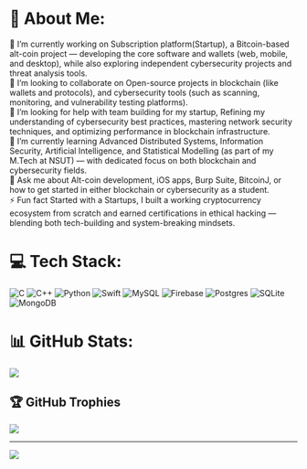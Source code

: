 # 💫 About Me:
🔭 I’m currently working on Subscription platform(Startup), a Bitcoin-based alt-coin project — developing the core software and wallets (web, mobile, and desktop), while also exploring independent cybersecurity projects and threat analysis tools.<br>👯 I’m looking to collaborate on Open-source projects in blockchain (like wallets and protocols), and cybersecurity tools (such as scanning, monitoring, and vulnerability testing platforms).<br>🤝 I’m looking for help with team building for my startup, Refining my understanding of cybersecurity best practices, mastering network security techniques, and optimizing performance in blockchain infrastructure.<br>🌱 I’m currently learning Advanced Distributed Systems, Information Security, Artificial Intelligence, and Statistical Modelling (as part of my M.Tech at NSUT) — with dedicated focus on both blockchain and cybersecurity fields.<br>💬 Ask me about Alt-coin development, iOS apps, Burp Suite, BitcoinJ, or how to get started in either blockchain or cybersecurity as a student.<br>⚡ Fun fact Started with a Startups, I built a working cryptocurrency ecosystem from scratch and earned certifications in ethical hacking — blending both tech-building and system-breaking mindsets.


# 💻 Tech Stack:
![C](https://img.shields.io/badge/c-%2300599C.svg?style=for-the-badge&logo=c&logoColor=white) ![C++](https://img.shields.io/badge/c++-%2300599C.svg?style=for-the-badge&logo=c%2B%2B&logoColor=white) ![Python](https://img.shields.io/badge/python-3670A0?style=for-the-badge&logo=python&logoColor=ffdd54) ![Swift](https://img.shields.io/badge/swift-F54A2A?style=for-the-badge&logo=swift&logoColor=white) ![MySQL](https://img.shields.io/badge/mysql-4479A1.svg?style=for-the-badge&logo=mysql&logoColor=white) ![Firebase](https://img.shields.io/badge/firebase-a08021?style=for-the-badge&logo=firebase&logoColor=ffcd34) ![Postgres](https://img.shields.io/badge/postgres-%23316192.svg?style=for-the-badge&logo=postgresql&logoColor=white) ![SQLite](https://img.shields.io/badge/sqlite-%2307405e.svg?style=for-the-badge&logo=sqlite&logoColor=white) ![MongoDB](https://img.shields.io/badge/MongoDB-%234ea94b.svg?style=for-the-badge&logo=mongodb&logoColor=white)
# 📊 GitHub Stats:
![](https://nirzak-streak-stats.vercel.app/?user=AyushBasist&theme=dark&hide_border=false)<br/>

## 🏆 GitHub Trophies
![](https://github-profile-trophy.vercel.app/?username=AyushBasist&title=-Followers,-Stars,-Commits,-Issues,-PullRequest,-Reviews&theme=radical&no-frame=false&no-bg=false&margin-w=4)

---
[![](https://visitcount.itsvg.in/api?id=AyushBasist&icon=0&color=1)](https://visitcount.itsvg.in)


